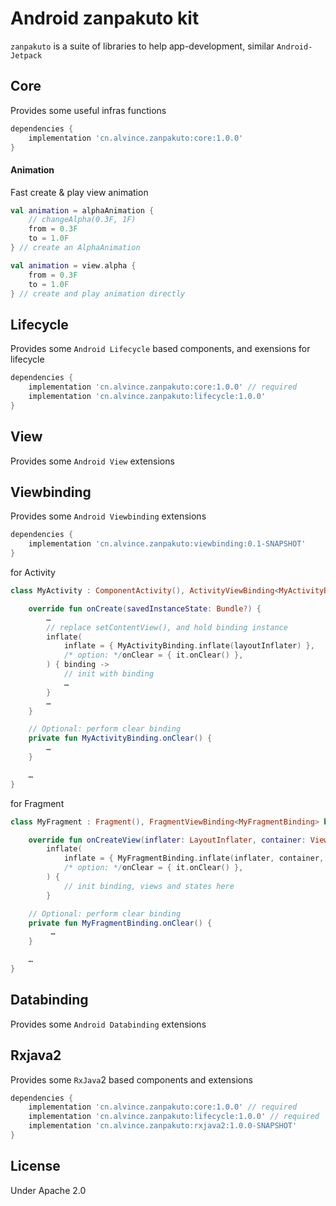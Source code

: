 Android zanpakuto kit
===

`zanpakuto` is a suite of libraries to help app-development, similar `Android-Jetpack`

Core
---

Provides some useful infras functions

```groovy
dependencies {
    implementation 'cn.alvince.zanpakuto:core:1.0.0'
}
```

#### Animation

Fast create & play view animation

```kotlin
val animation = alphaAnimation {
    // changeAlpha(0.3F, 1F)
    from = 0.3F
    to = 1.0F
} // create an AlphaAnimation

val animation = view.alpha {
    from = 0.3F
    to = 1.0F
} // create and play animation directly
```

Lifecycle
---

Provides some `Android Lifecycle` based components, and exensions for lifecycle

```groovy
dependencies {
    implementation 'cn.alvince.zanpakuto:core:1.0.0' // required
    implementation 'cn.alvince.zanpakuto:lifecycle:1.0.0'
}
```

View
---

Provides some `Android View` extensions

Viewbinding
---

Provides some `Android Viewbinding` extensions

```groovy
dependencies {
    implementation 'cn.alvince.zanpakuto:viewbinding:0.1-SNAPSHOT'
}
```

for Activity
```kotlin
class MyActivity : ComponentActivity(), ActivityViewBinding<MyActivityBinding> by ActivityBinding() {

    override fun onCreate(savedInstanceState: Bundle?) {
        …
        // replace setContentView(), and hold binding instance
        inflate(
            inflate = { MyActivityBinding.inflate(layoutInflater) },
            /* option: */onClear = { it.onClear() },
        ) { binding ->
            // init with binding
            …
        }
        …
    }

    // Optional: perform clear binding
    private fun MyActivityBinding.onClear() {
        …
    }

    …
}
```

for Fragment
```kotlin
class MyFragment : Fragment(), FragmentViewBinding<MyFragmentBinding> by FragmentBinding() {

    override fun onCreateView(inflater: LayoutInflater, container: ViewGroup?, savedInstanceState: Bundle?): View =
        inflate(
            inflate = { MyFragmentBinding.inflate(inflater, container, false) },
            /* option: */onClear = { it.onClear() },
        ) {
            // init binding, views and states here
        }

    // Optional: perform clear binding
    private fun MyFragmentBinding.onClear() {
         …
    }

    …
}
```

Databinding
---

Provides some `Android Databinding` extensions

Rxjava2
---

Provides some `RxJava`2 based components and extensions

```groovy
dependencies {
    implementation 'cn.alvince.zanpakuto:core:1.0.0' // required
    implementation 'cn.alvince.zanpakuto:lifecycle:1.0.0' // required
    implementation 'cn.alvince.zanpakuto:rxjava2:1.0.0-SNAPSHOT'
}
```

License
---

Under Apache 2.0
